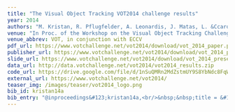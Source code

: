 ```yaml
---
title: "The Visual Object Tracking VOT2014 challenge results"
year: 2014
authors: "M. Kristan, R. Pflugfelder, A. Leonardis, J. Matas, L. &Ccaron;ehovin, G. Nebehay, <i>et al.</i>"
venue: "In Proc. of the Workshop on the Visual Object Tracking Challenge"
venue_abbrev: VOT, in conjunction with ECCV
pdf_url: https://www.votchallenge.net/vot2014/download/vot_2014_paper.pdf
publisher_url: https://www.votchallenge.net/vot2014/download/vot_2014_paper.pdf
slide_url: https://www.votchallenge.net/vot2014/download/vot_2014_presentation.pdf
data_url: http://data.votchallenge.net/vot2014/vot2014_results.zip
code_url: https://drive.google.com/file/d/1nSuQMRn2MdZstmUY9S8YbNdc8FqWiL2O/view?usp=sharing
external_url: https://www.votchallenge.net/vot2014/
teaser_img: /images/teaser/vot2014_logo.png
bib_id: kristan14a
bib_entry: "@inproceedings&#123;kristan14a,<br/>&nbsp;&nbsp;title = &#123;&#123;The Visual Object Tracking VOT2014 challenge results&#125;&#125;,<br/>&nbsp;&nbsp;author = &#123;Kristan, Matej and Pflugfelder, Roman and Leonardis, Ale&#92;v&#123;s&#125; and Matas, Ji&#92;v&#123;r&#125;&#123;&#92;'i&#125; and &#92;v&#123;C&#125;ehovin, Luka and Nebehay, Georg and others&#125;,<br/>&nbsp;&nbsp;booktitle = &#123;Proc. of the Workshop on the Visual Object Tracking Challenge (VOT, in conjunction with ECCV)&#125;,<br/>&nbsp;&nbsp;year = &#123;2014&#125;<br/>&#125;"
---
```


